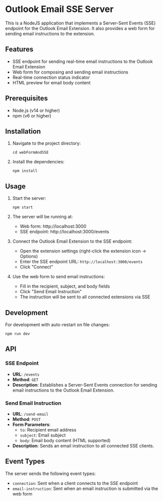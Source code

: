 # Outlook Email SSE Server

This is a NodeJS application that implements a Server-Sent Events (SSE) endpoint for the Outlook Email Extension. It also provides a web form for sending email instructions to the extension.

## Features

- SSE endpoint for sending real-time email instructions to the Outlook Email Extension
- Web form for composing and sending email instructions
- Real-time connection status indicator
- HTML preview for email body content

## Prerequisites

- Node.js (v14 or higher)
- npm (v6 or higher)

## Installation

1. Navigate to the project directory:
   ```
   cd webFormAndSSE
   ```

2. Install the dependencies:
   ```
   npm install
   ```

## Usage

1. Start the server:
   ```
   npm start
   ```

2. The server will be running at:
   - Web form: http://localhost:3000
   - SSE endpoint: http://localhost:3000/events

3. Connect the Outlook Email Extension to the SSE endpoint:
   - Open the extension settings (right-click the extension icon → Options)
   - Enter the SSE endpoint URL: `http://localhost:3000/events`
   - Click "Connect"

4. Use the web form to send email instructions:
   - Fill in the recipient, subject, and body fields
   - Click "Send Email Instruction"
   - The instruction will be sent to all connected extensions via SSE

## Development

For development with auto-restart on file changes:
```
npm run dev
```

## API

### SSE Endpoint

- **URL**: `/events`
- **Method**: `GET`
- **Description**: Establishes a Server-Sent Events connection for sending email instructions to the Outlook Email Extension.

### Send Email Instruction

- **URL**: `/send-email`
- **Method**: `POST`
- **Form Parameters**:
  - `to`: Recipient email address
  - `subject`: Email subject
  - `body`: Email body content (HTML supported)
- **Description**: Sends an email instruction to all connected SSE clients.

## Event Types

The server sends the following event types:

- `connection`: Sent when a client connects to the SSE endpoint
- `email-instruction`: Sent when an email instruction is submitted via the web form
